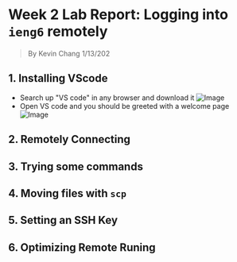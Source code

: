 # **Week 2 Lab Report:** Logging into `ieng6` remotely
>By Kevin Chang 1/13/202

## 1. Installing VScode
- Search up "VS code" in any browser and download it
![Image](https://i.imgur.com/G8g03vZ.png)
- Open VS code and you should be greeted with a welcome page
![Image](https://i.imgur.com/iFqPvy9.png)
## 2. Remotely Connecting
## 3. Trying some commands
## 4. Moving files with `scp`
## 5. Setting an SSH Key
## 6. Optimizing Remote Runing


